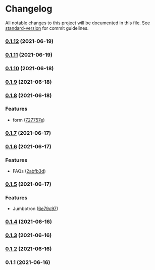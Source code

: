 # Changelog

All notable changes to this project will be documented in this file. See [standard-version](https://github.com/conventional-changelog/standard-version) for commit guidelines.

### [0.1.12](https://github.com/notGonim/WatchMe/compare/v0.1.11...v0.1.12) (2021-06-19)

### [0.1.11](https://github.com/notGonim/WatchMe/compare/v0.1.10...v0.1.11) (2021-06-19)

### [0.1.10](https://github.com/notGonim/WatchMe/compare/v0.1.9...v0.1.10) (2021-06-18)

### [0.1.9](https://github.com/notGonim/WatchMe/compare/v0.1.8...v0.1.9) (2021-06-18)

### [0.1.8](https://github.com/notGonim/WatchMe/compare/v0.1.7...v0.1.8) (2021-06-18)


### Features

* form ([727757e](https://github.com/notGonim/WatchMe/commit/727757eea84842bac6fe4c64fb5ded3f83c5b412))

### [0.1.7](https://github.com/notGonim/WatchMe/compare/v0.1.6...v0.1.7) (2021-06-17)

### [0.1.6](https://github.com/notGonim/WatchMe/compare/v0.1.5...v0.1.6) (2021-06-17)


### Features

* FAQs ([2abfb3d](https://github.com/notGonim/WatchMe/commit/2abfb3de8ec5a550471f1a9cfe6370dfaf8b9244))

### [0.1.5](https://github.com/notGonim/WatchMe/compare/v0.1.4...v0.1.5) (2021-06-17)


### Features

* Jumbotron ([6e79c97](https://github.com/notGonim/WatchMe/commit/6e79c970f3a503e15cbb516a58dfa524ac42aa60))

### [0.1.4](https://github.com/notGonim/WatchMe/compare/v0.1.3...v0.1.4) (2021-06-16)

### [0.1.3](https://github.com/notGonim/WatchMe/compare/v0.1.2...v0.1.3) (2021-06-16)

### [0.1.2](https://github.com/notGonim/WatchMe/compare/v0.1.1...v0.1.2) (2021-06-16)

### 0.1.1 (2021-06-16)
